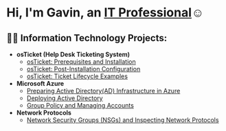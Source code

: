 <h1>Hi, I'm Gavin, an <a href="https://linkedin.com/in/Josh">IT Professional</a>☺</h1>

<h2>👨‍💻 Information Technology Projects:</h2>

- <b>osTicket (Help Desk Ticketing System)</b>
  - [osTicket: Prerequisites and Installation](https://github.com/gavnijj/osticket-prereqs)
  - [osTicket: Post-Installation Configuration](https://github.com/gavnijj/osTicket-post_installation)
  - [osTicket: Ticket Lifecycle Examples](https://github.com/gavnijj/osticket-ticket_lifecycle)
- <b>Microsoft Azure</b>
  - [Preparing Active Directory(AD) Infrastructure in Azure ](https://github.com/gavnijj/configure-ad)
  - [Deploying Active Directory](https://github.com/gavnijj/deploying-ad)
  - [Group Policy and Managing Accounts](https://github.com/gavnijj/group_policy-ad)
- <b>Network Protocols</b>
  - [Network Security Groups (NSGs) and Inspecting Network Protocols](https://github.com/gavnijj/azure-network-protocols)


